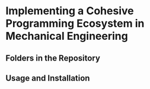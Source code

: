 # Implementing a Cohesive Programming Ecosystem in Mechanical Engineering


## Folders in the Repository


## Usage and Installation
